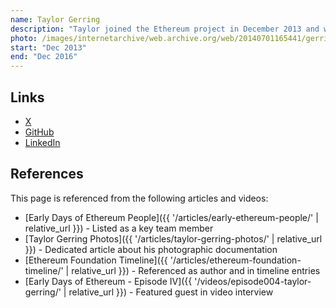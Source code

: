 ```yaml
---
name: Taylor Gerring
description: "Taylor joined the Ethereum project in December 2013 and was one of the founding Directors of the Ethereum Foundation, together with Mihai Alisie and Vitalik Buterin."
photo: /images/internetarchive/web.archive.org/web/20140701165441/gerring-taylor.jpg
start: "Dec 2013"
end: "Dec 2016"
---
```


## Links

- [X](https://x.com/taylorgerring)
- [GitHub](https://github.com/tgerring)
- [LinkedIn](https://www.linkedin.com/in/taylorgerring/)

## References

This page is referenced from the following articles and videos:

- [Early Days of Ethereum People]({{ '/articles/early-ethereum-people/' | relative_url }}) - Listed as a key team member
- [Taylor Gerring Photos]({{ '/articles/taylor-gerring-photos/' | relative_url }}) - Dedicated article about his photographic documentation
- [Ethereum Foundation Timeline]({{ '/articles/ethereum-foundation-timeline/' | relative_url }}) - Referenced as author and in timeline entries
- [Early Days of Ethereum - Episode IV]({{ '/videos/episode004-taylor-gerring/' | relative_url }}) - Featured guest in video interview
